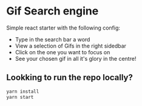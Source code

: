 # Gif Search engine

Simple react starter with the following config:

- Type in the search bar a word
- View a selection of Gifs in the right sidedbar
- Click on the one you want to focus on
- See your chosen gif in all it's glory in the centre!

## Lookking to run the repo locally?

```bash
yarn install
yarn start
```
